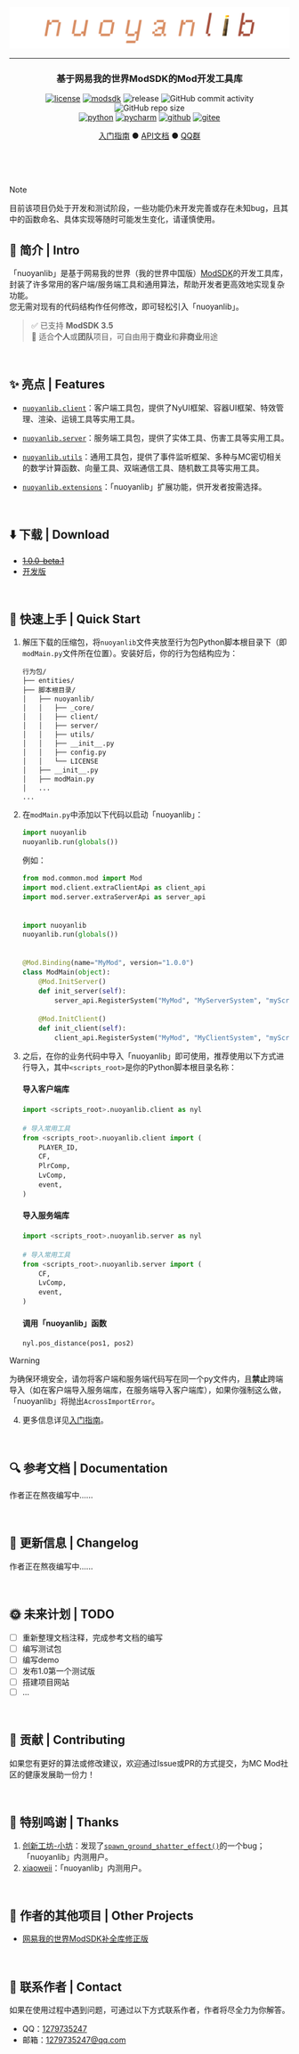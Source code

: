 <div align="center">
   <img src="/img/logo/logo2.png" alt="logo">

   ---

   <h3>基于网易我的世界ModSDK的Mod开发工具库</h3>

   [![license](https://img.shields.io/github/license/charminglee/nuoyanlib.svg)](LICENSE) [![modsdk](https://img.shields.io/badge/ModSDK-3.5-green)](https://mc.163.com/dev/index.html) ![release](https://img.shields.io/github/release/charminglee/nuoyanlib.svg) ![GitHub commit activity](https://img.shields.io/github/commit-activity/m/charminglee/nuoyanlib) ![GitHub repo size](https://img.shields.io/github/repo-size/charminglee/nuoyanlib)  
   [![python](https://camo.githubusercontent.com/61a81b1dbe844fb6b43df995ae0b9b118c641df75220b27281aad6ea97e46622/68747470733a2f2f696d672e736869656c64732e696f2f62616467652f507974686f6e2d3337373641423f7374796c653d666c6174266c6f676f3d507974686f6e266c6f676f436f6c6f723d666666666666)](https://www.python.org/) [![pycharm](https://img.shields.io/badge/-JetBrains%20PyCharm-black?style=flat&logo=pycharm)](https://www.jetbrains.com/pycharm/) [![github](https://img.shields.io/badge/-GitHub-black?style=flat&logo=github)](https://github.com/charminglee/nuoyanlib) [![gitee](https://img.shields.io/badge/-gitee-red?style=flat&logo=gitee)](https://gitee.com/charming-lee/nuoyanLib)

   [入门指南]() ● [API文档]() ● [QQ群]()
</div>

<br>
<br>
<br>

> [!NOTE]  
> 目前该项目仍处于开发和测试阶段，一些功能仍未开发完善或存在未知bug，且其中的函数命名、具体实现等随时可能发生变化，请谨慎使用。

## 📖 简介 | Intro

「nuoyanlib」是基于网易我的世界（我的世界中国版）[ModSDK](https://mc.163.com/dev/index.html)的开发工具库，封装了许多常用的客户端/服务端工具和通用算法，帮助开发者更高效地实现复杂功能。  
您无需对现有的代码结构作任何修改，即可轻松引入「nuoyanlib」。  

> ✅ 已支持 **ModSDK 3.5**  
> 📌 适合**个人**或**团队**项目，可自由用于**商业**和**非商业**用途

<br>

## ✨ 亮点 | Features

- [`nuoyanlib.client`](/docs/source/api/client.rst)：客户端工具包，提供了NyUI框架、容器UI框架、特效管理、渲染、运镜工具等实用工具。  


- [`nuoyanlib.server`](/docs/source/api/server.rst)：服务端工具包，提供了实体工具、伤害工具等实用工具。


- [`nuoyanlib.utils`](/docs/source/api/utils.rst)：通用工具包，提供了事件监听框架、多种与MC密切相关的数学计算函数、向量工具、双端通信工具、随机数工具等实用工具。


- [`nuoyanlib.extensions`](/docs/source/api/extensions.rst)：「nuoyanlib」扩展功能，供开发者按需选择。

<br>

## ⬇️ 下载 | Download

- ~~[1.0.0-beta.1](https://gitee.com/charming-lee/nuoyanLib/releases/tag/1.0.0-beta.1)~~
- [开发版](https://codeload.github.com/charminglee/nuoyanlib/zip/refs/heads/master)

<br>

## 🚀 快速上手 | Quick Start

1. 解压下载的压缩包，将`nuoyanlib`文件夹放至行为包Python脚本根目录下（即`modMain.py`文件所在位置）。安装好后，你的行为包结构应为： 

    ```
    行为包/  
    ├── entities/  
    ├── 脚本根目录/  
    │   ├── nuoyanlib/  
    │   │   ├── _core/  
    │   │   ├── client/  
    │   │   ├── server/  
    │   │   ├── utils/  
    │   │   ├── __init__.py  
    │   │   ├── config.py  
    │   │   └── LICENSE  
    │   ├── __init__.py  
    │   ├── modMain.py  
    │   ...  
    ...
    ```

2. 在`modMain.py`中添加以下代码以启动「nuoyanlib」：

    ```python
    import nuoyanlib
    nuoyanlib.run(globals())
    ```

    例如：

    ```python
    from mod.common.mod import Mod
    import mod.client.extraClientApi as client_api
    import mod.server.extraServerApi as server_api
   
   
    import nuoyanlib
    nuoyanlib.run(globals())


    @Mod.Binding(name="MyMod", version="1.0.0")
    class ModMain(object):
        @Mod.InitServer()
        def init_server(self):
            server_api.RegisterSystem("MyMod", "MyServerSystem", "myScripts.myServerSystem.MyServerSystem")
    
        @Mod.InitClient()
        def init_client(self):
            client_api.RegisterSystem("MyMod", "MyClientSystem", "myScripts.myClientSystem.MyClientSystem")
    ```

3. 之后，在你的业务代码中导入「nuoyanlib」即可使用，推荐使用以下方式进行导入，其中`<scripts_root>`是你的Python脚本根目录名称：
    #### 导入客户端库

    ```python
    import <scripts_root>.nuoyanlib.client as nyl
   
    # 导入常用工具
    from <scripts_root>.nuoyanlib.client import (
        PLAYER_ID,   
        CF,          
        PlrComp,     
        LvComp,      
        event,       
    )
    ```

    #### 导入服务端库

    ```python
    import <scripts_root>.nuoyanlib.server as nyl
   
    # 导入常用工具
    from <scripts_root>.nuoyanlib.server import (
        CF,          
        LvComp,      
        event,       
    )
    ```
   
    #### 调用「nuoyanlib」函数

    ```python
    nyl.pos_distance(pos1, pos2)
    ```

> [!WARNING]  
> 为确保环境安全，请勿将客户端和服务端代码写在同一个py文件内，且**禁止**跨端导入（如在客户端导入服务端库，在服务端导入客户端库），如果你强制这么做，「nuoyanlib」将抛出`AcrossImportError`。

4. 更多信息详见[入门指南](/docs/source/getting_started.rst)。

<br>

## 🔍 参考文档 | Documentation

作者正在熬夜编写中......

<br>

## 🎉 更新信息 | Changelog

作者正在熬夜编写中......

<br>

## 🌞 未来计划 | TODO

- [ ] 重新整理文档注释，完成参考文档的编写
- [ ] 编写测试包
- [ ] 编写demo
- [ ] 发布1.0第一个测试版
- [ ] 搭建项目网站
- [ ] ...

<br>

## 👑 贡献 | Contributing

如果您有更好的算法或修改建议，欢迎通过Issue或PR的方式提交，为MC Mod社区的健康发展助一份力！

<br>

## 🌹 特别鸣谢 | Thanks

1. [创新工坊-小坊]()：发现了[`spawn_ground_shatter_effect()`](https://github.com/charminglee/nuoyanlib/blob/03d9efb26a3f3cf4f93f786ae1779dc6f8e26b7c/src/nuoyanlib/server/block.py#L41)的一个bug；「nuoyanlib」内测用户。
2. [xiaoweii](https://github.com/645359132)：「nuoyanlib」内测用户。

<br>

## 🔗 作者的其他项目 | Other Projects

- [网易我的世界ModSDK补全库修正版](https://github.com/charminglee/mc-netease-sdk-nyrev)

<br>

## 👴 联系作者 | Contact

如果在使用过程中遇到问题，可通过以下方式联系作者，作者将尽全力为你解答。

- QQ：[1279735247](https://qm.qq.com/q/BknsDqOdsk)
- 邮箱：1279735247@qq.com